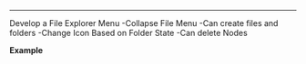 
---
Develop a File Explorer Menu 
  -Collapse File Menu
  -Can create files and folders
  -Change Icon Based on Folder State
  -Can delete Nodes
   

**Example**

